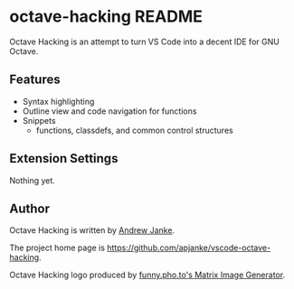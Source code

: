 # octave-hacking README

Octave Hacking is an attempt to turn VS Code into a decent IDE for GNU Octave.

## Features

* Syntax highlighting
* Outline view and code navigation for functions
* Snippets
  * functions, classdefs, and common control structures

## Extension Settings

Nothing yet.

## Author

Octave Hacking is written by [Andrew Janke](https://apjanke.net).

The project home page is https://github.com/apjanke/vscode-octave-hacking.

Octave Hacking logo produced by [funny.pho.to's Matrix Image Generator](http://funny.pho.to/matrix-image-generator).

